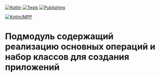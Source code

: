 [![Kotlin](https://img.shields.io/badge/Kotlin-1.6.20-blue.svg)](http://kotlinlang.org)
[![Tests](https://github.com/landgrafhomyak/itmo-dms-lab/actions/workflows/test.yml/badge.svg)](https://github.com/landgrafhomyak/itmo-dms-lab/actions/workflows/test.yml)
[![Publishing](https://jitpack.io/v/landgrafhomyak/itmo-dms-lab.svg)](https://jitpack.io/#landgrafhomyak/itmo-dms-lab)

[![Kotlin/MPP](https://img.shields.io/badge/Kotlin/MPP-7F52FF.svg)](https://kotlinlang.org/docs/multiplatform.html)

# Подмодуль содержащий реализацию основных операций и набор классов для создания приложений
